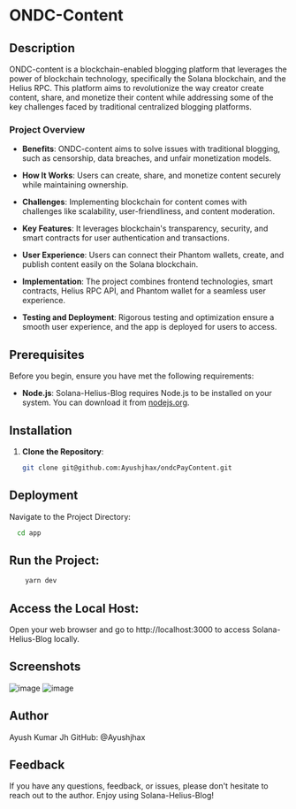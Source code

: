 # ONDC-Content

## Description

ONDC-content is a blockchain-enabled blogging platform that leverages the power of blockchain technology, specifically the Solana blockchain, and the Helius RPC. This platform aims to revolutionize the way creator create content, share, and monetize their content while addressing some of the key challenges faced by traditional centralized blogging platforms.

### Project Overview

- **Benefits**: ONDC-content aims to solve issues with traditional blogging, such as censorship, data breaches, and unfair monetization models.

- **How It Works**: Users can create, share, and monetize content securely while maintaining ownership.

- **Challenges**: Implementing blockchain for content comes with challenges like scalability, user-friendliness, and content moderation.

- **Key Features**: It leverages blockchain's transparency, security, and smart contracts for user authentication and transactions.

- **User Experience**: Users can connect their Phantom wallets, create, and publish content easily on the Solana blockchain.

- **Implementation**: The project combines frontend technologies, smart contracts, Helius RPC API, and Phantom wallet for a seamless user experience.

- **Testing and Deployment**: Rigorous testing and optimization ensure a smooth user experience, and the app is deployed for users to access.

## Prerequisites

Before you begin, ensure you have met the following requirements:

- **Node.js**: Solana-Helius-Blog requires Node.js to be installed on your system. You can download it from [nodejs.org](https://nodejs.org/).

## Installation

1. **Clone the Repository**:

   ```sh
   git clone git@github.com:Ayushjhax/ondcPayContent.git

## Deployment

Navigate to the Project Directory:

```bash
  cd app
```
## Run the Project:
```bash
    yarn dev
```
## Access the Local Host:
Open your web browser and go to http://localhost:3000 to access Solana-Helius-Blog locally.

## Screenshots
![image](https://github.com/Ayushjhax/ondcPayContent/assets/116433617/ea3dd8d6-d532-4daa-b076-7bc31ae80ed7)
 ![image](https://github.com/Ayushjhax/ondcPayContent/assets/116433617/b038132d-2191-41e6-8269-cbd35bddc7b3)



## Author

Ayush Kumar Jh
GitHub: @Ayushjhax


## Feedback

If you have any questions, feedback, or issues, please don't hesitate to reach out to the author. Enjoy using Solana-Helius-Blog!





 


   
